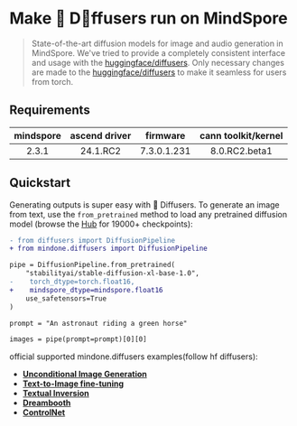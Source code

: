 
# Make 🤗 D🧨ffusers run on MindSpore

> State-of-the-art diffusion models for image and audio generation in MindSpore.
> We've tried to provide a completely consistent interface and usage with the [huggingface/diffusers](https://github.com/huggingface/diffusers).
> Only necessary changes are made to the [huggingface/diffusers](https://github.com/huggingface/diffusers) to make it seamless for users from torch.

## Requirements

| mindspore  | ascend driver  |  firmware   |cann toolkit/kernel |
|:----------:|:--------------:|:-----------:|:------------------:|
|   2.3.1    |    24.1.RC2    | 7.3.0.1.231 |   8.0.RC2.beta1    |


## Quickstart

Generating outputs is super easy with 🤗 Diffusers. To generate an image from text, use the `from_pretrained` method to load any pretrained diffusion model (browse the [Hub](https://huggingface.co/models?library=diffusers&sort=downloads) for 19000+ checkpoints):

```diff
- from diffusers import DiffusionPipeline
+ from mindone.diffusers import DiffusionPipeline

pipe = DiffusionPipeline.from_pretrained(
    "stabilityai/stable-diffusion-xl-base-1.0",
-    torch_dtype=torch.float16,
+    mindspore_dtype=mindspore.float16
    use_safetensors=True
)

prompt = "An astronaut riding a green horse"

images = pipe(prompt=prompt)[0][0]
```

official supported mindone.diffusers examples(follow hf diffusers):

 - [**Unconditional Image Generation**](./unconditional_image_generation)
 - [**Text-to-Image fine-tuning**](./text_to_image)
 - [**Textual Inversion**](./textual_inversion)
 - [**Dreambooth**](./dreambooth)
 - [**ControlNet**](./controlnet)
